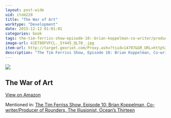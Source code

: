 ```yaml
---
layout: post-wide
uid: item228
title: "The War of Art"
worktype: "Development"
date: 2015-12-12 01:01:01
categories: book
tags: the-tim-ferriss-show-episode-10:-brian-koppelman-co-writer/producer-of-rounders-the-illusionist-ocean’s-thirteen
image-url: 41ET8OFVFCL._SY445_QL70_.jpg
item-url: http://target.georiot.com/Proxy.ashx?tsid=14707&GR_URL=http%3A%2F%2Fwww.amazon.com%2FWar-Art-Steven-Pressfield-ebook%2Fdp%2FB007A4SDCG%2F
description: "The Tim Ferriss Show, Episode 10: Brian Koppelman, Co-writer/Producer of Rounders, The Illusionist, Ocean’s Thirteen"
---
```

<a href="http://target.georiot.com/Proxy.ashx?tsid=14707&GR_URL=http%3A%2F%2Fwww.amazon.com%2FWar-Art-Steven-Pressfield-ebook%2Fdp%2FB007A4SDCG%2F" target="blank"><img src="../../../../img/thumbs/41ET8OFVFCL._SY445_QL70_.jpg" class="prod-img"></a>
<h2>The War of Art</h2>
<p><a class="btn btn-primary" href="http://target.georiot.com/Proxy.ashx?tsid=14707&GR_URL=http%3A%2F%2Fwww.amazon.com%2FWar-Art-Steven-Pressfield-ebook%2Fdp%2FB007A4SDCG%2F" target="blank">View on Amazon</a><p>
<p>Mentioned in: <a href="http://fourhourworkweek.com/2014/06/04/brian-koppelman-screenwriter/" target="blank">The Tim Ferriss Show, Episode 10: Brian Koppelman, Co-writer/Producer of Rounders, The Illusionist, Ocean’s Thirteen</a></p>
